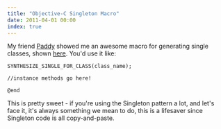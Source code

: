 ```yaml
---
title: "Objective-C Singleton Macro"
date: 2011-04-01 00:00
index: true
---
```


My friend [Paddy](http://twitter.com/#!/tapi) showed me an awesome macro for generating single classes, shown [here](http://pastebin.com/yfgc28dR). You'd use it like:

```objc
SYNTHESIZE_SINGLE_FOR_CLASS(class_name);

//instance methods go here!

@end
```

This is pretty sweet - if you're using the Singleton pattern a lot, and let's face it, it's always something we mean to do, this is a lifesaver since Singleton code is all copy-and-paste.

<!-- more -->
